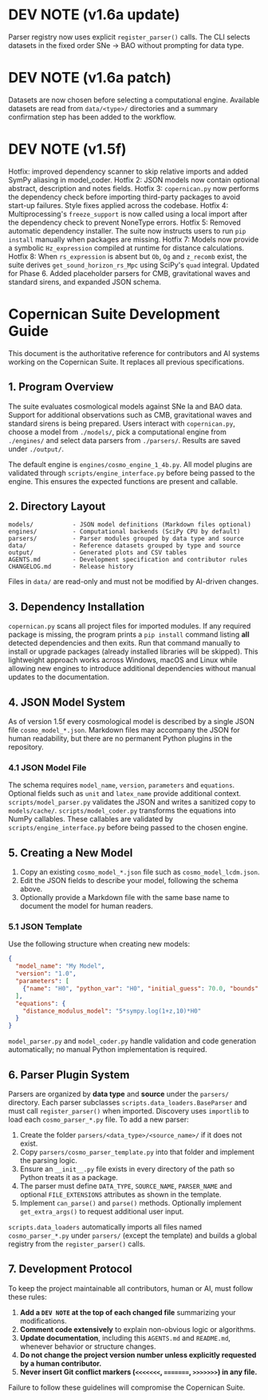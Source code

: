 # DEV NOTE (v1.6a update)
Parser registry now uses explicit `register_parser()` calls. The CLI selects
datasets in the fixed order SNe → BAO without prompting for data type.
# DEV NOTE (v1.6a patch)
Datasets are now chosen before selecting a computational engine. Available
datasets are read from `data/<type>/` directories and a summary confirmation
step has been added to the workflow.
# DEV NOTE (v1.5f)
Hotfix: improved dependency scanner to skip relative imports and added SymPy aliasing in model_coder.
Hotfix 2: JSON models now contain optional abstract, description and notes fields.
Hotfix 3: `copernican.py` now performs the dependency check before importing third-party packages to avoid start-up failures. Style fixes applied across the codebase.
Hotfix 4: Multiprocessing's `freeze_support` is now called using a local import after the dependency check to prevent NoneType errors.
Hotfix 5: Removed automatic dependency installer. The suite now instructs users to run `pip install` manually when packages are missing.
Hotfix 7: Models now provide a symbolic `Hz_expression` compiled at runtime for distance calculations.
Hotfix 8: When `rs_expression` is absent but `Ob`, `Og` and `z_recomb` exist, the suite derives `get_sound_horizon_rs_Mpc` using SciPy's `quad` integral.
Updated for Phase 6. Added placeholder parsers for CMB, gravitational waves and standard sirens, and expanded JSON schema.

# Copernican Suite Development Guide

This document is the authoritative reference for contributors and AI systems working on the Copernican Suite. It replaces all previous specifications.

## 1. Program Overview
The suite evaluates cosmological models against SNe Ia and BAO data. Support for
additional observations such as CMB, gravitational waves and standard sirens is
being prepared. Users interact with `copernican.py`, choose a model from
`./models/`, pick a computational engine from `./engines/` and select data
parsers from `./parsers/`. Results are saved under `./output/`.

The default engine is `engines/cosmo_engine_1_4b.py`. All model plugins are validated
through `scripts/engine_interface.py` before being passed to the engine. This
ensures the expected functions are present and callable.

## 2. Directory Layout
```
models/           - JSON model definitions (Markdown files optional)
engines/          - Computational backends (SciPy CPU by default)
parsers/          - Parser modules grouped by data type and source
data/             - Reference datasets grouped by type and source
output/           - Generated plots and CSV tables
AGENTS.md         - Development specification and contributor rules
CHANGELOG.md      - Release history
```
Files in `data/` are read-only and must not be modified by AI-driven changes.

## 3. Dependency Installation
`copernican.py` scans all project files for imported modules. If any required
package is missing, the program prints a `pip install` command listing **all**
detected dependencies and then exits. Run that command manually to install or
upgrade packages (already installed libraries will be skipped). This
lightweight approach works across Windows, macOS and Linux while allowing new
engines to introduce additional dependencies without manual updates to the
documentation.

## 4. JSON Model System
As of version 1.5f every cosmological model is described by a single JSON file
`cosmo_model_*.json`. Markdown files may accompany the JSON for human
readability, but there are no permanent Python plugins in the repository.

### 4.1 JSON Model File
The schema requires `model_name`, `version`, `parameters` and `equations`.
Optional fields such as `unit` and `latex_name` provide additional context.
`scripts/model_parser.py` validates the JSON and writes a sanitized copy to
`models/cache/`. `scripts/model_coder.py` transforms the equations into NumPy
callables. These callables are validated by `scripts/engine_interface.py` before
being passed to the chosen engine.

## 5. Creating a New Model
1. Copy an existing `cosmo_model_*.json` file such as `cosmo_model_lcdm.json`.
2. Edit the JSON fields to describe your model, following the schema above.
3. Optionally provide a Markdown file with the same base name to document the
   model for human readers.

### 5.1 JSON Template
Use the following structure when creating new models:

```json
{
  "model_name": "My Model",
  "version": "1.0",
  "parameters": [
    {"name": "H0", "python_var": "H0", "initial_guess": 70.0, "bounds": [50, 100]}
  ],
  "equations": {
    "distance_modulus_model": "5*sympy.log(1+z,10)*H0"
  }
}
```

`model_parser.py` and `model_coder.py` handle validation and code generation
automatically; no manual Python implementation is required.

## 6. Parser Plugin System
Parsers are organized by **data type** and **source** under the `parsers/`
directory. Each parser subclasses `scripts.data_loaders.BaseParser` and must
call `register_parser()` when imported. Discovery uses `importlib` to load each
`cosmo_parser_*.py` file. To add a new parser:
1. Create the folder `parsers/<data_type>/<source_name>/` if it does not exist.
2. Copy `parsers/cosmo_parser_template.py` into that folder and implement the
   parsing logic.
3. Ensure an `__init__.py` file exists in every directory of the path so Python
   treats it as a package.
4. The parser must define `DATA_TYPE`, `SOURCE_NAME`, `PARSER_NAME` and optional
   `FILE_EXTENSIONS` attributes as shown in the template.
5. Implement `can_parse()` and `parse()` methods. Optionally implement
   `get_extra_args()` to request additional user input.

`scripts.data_loaders` automatically imports all files named
`cosmo_parser_*.py` under `parsers/` (except the template) and builds a global
registry from the `register_parser()` calls.

## 7. Development Protocol
To keep the project maintainable all contributors, human or AI, must follow these rules:
1. **Add a `DEV NOTE` at the top of each changed file** summarizing your modifications.
2. **Comment code extensively** to explain non-obvious logic or algorithms.
3. **Update documentation**, including this `AGENTS.md` and `README.md`, whenever behavior or structure changes.
4. **Do not change the project version number unless explicitly requested by a human contributor.**
5. **Never insert Git conflict markers (`<<<<<<<`, `=======`, `>>>>>>>`) in any file.**

Failure to follow these guidelines will compromise the Copernican Suite.
